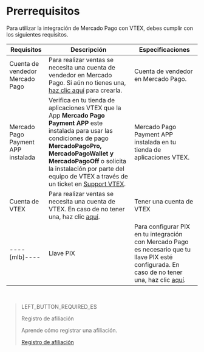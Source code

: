 # Prerrequisitos

Para utilizar la integración de Mercado Pago con VTEX, debes cumplir con los siguientes requisitos.

|Requisitos|Descripción|Especificaciones|
|---|---|---|
|Cuenta de vendedor Mercado Pago|Para realizar ventas se necesita una cuenta de vendedor en Mercado Pago. Si aún no tienes una, [haz clic aquí](https://www.mercadopago[FAKER][URL][DOMAIN]/hub/registration/landing) para crearla.|Cuenta de vendedor en Mercado Pago.|
|Mercado Pago Payment APP instalada|Verifica en tu tienda de aplicaciones VTEX que la App **Mercado Pago Payment APP** este instalada para usar las condiciones de pago **MercadoPagoPro, MercadoPagoWallet y MercadoPagoOff** o solicita la instalación por parte del equipo de VTEX a través de un ticket en [Support VTEX](https://help.vtex.com/es/support).|Mercado Pago Payment APP instalada en tu tienda de aplicaciones VTEX.|
|Cuenta de VTEX|Para realizar ventas se necesita una cuenta de VTEX. En caso de no tener una, haz clic [aquí](https://vtex.com/br-es/contato/).|Tener una cuenta de VTEX|
----[mlb]----|Llave PIX|Para configurar PIX en tu integración con Mercado Pago es necesario que tu llave PIX esté configurada. En caso de no tener una, haz clic [aquí](https://www.mercadopago[FAKER][URL][DOMAIN]/stop/pix?url=https%3A%2F%2Fwww.mercadopago.com.br%2Fadmin-pix-keys%2Fmy-keys&authentication_mode=required).|Llave PIX|------------

&nbsp;

> LEFT_BUTTON_REQUIRED_ES
>
> Registro de afiliación
>
> Aprende cómo registrar una afiliación.
>
> [Registro de afiliación](https://www.mercadopago[FAKER][URL][DOMAIN]/developers/es/guides/plugins/unofficial/vtex/gateway-affiliations)
